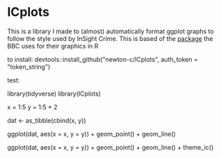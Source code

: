 # ICplots

This is a library I made to (almost) automatically format ggplot graphs to follow the style used by InSight Crime. This is based of the [package](https://github.com/bbc/bbplot) the BBC uses for their graphics in R

to install:
devtools::install_github("newton-c/ICplots", auth_token = "token_string")


test:

library(tidyverse)
library(ICplots)

x = 1:5
y = 1:5 * 2

dat <- as_tibble(cbind(x, y))

ggplot(dat, aes(x = x, y = y)) +
  geom_point() +
  geom_line()
  
ggplot(dat, aes(x = x, y = y)) +
  geom_point() +
  geom_line() +
  theme_ic()
  
  
